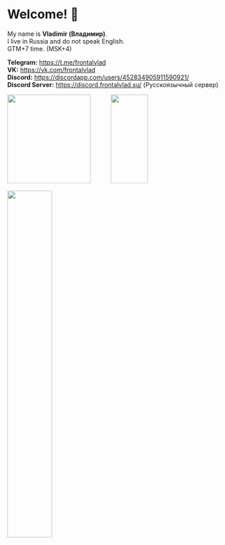 # Welcome! 👋

My name is **Vladimir (Владимир)**.\
I live in Russia and do not speak English.\
GTM+7 time. (MSK+4)

**Telegram:** https://t.me/frontalvlad \
**VK:** https://vk.com/frontalvlad \
**Discord:** https://discordapp.com/users/452834905911590921/ \
**Discord Server:** https://discord.frontalvlad.su/ (Русскоязычный сервер) 
<div align=left>
  <img src="https://mc-heads.net/head/e43cf333-8450-4827-b086-01bbca8588c6" width="190" height="202">&emsp;&emsp;&emsp;
  <img src="https://mc-heads.net/body/e43cf333-8450-4827-b086-01bbca8588c6" width="85" height="202">
</div>
<p align=left>
  <a href="https://discord.com/users/452834905911590921"><img src="https://lanyard-profile-readme.vercel.app/api/452834905911590921" width=45%></a>
</p>



